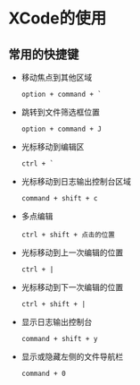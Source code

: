 # XCode的使用

## 常用的快捷键

* 移动焦点到其他区域 

    ```
    option + command + `
    ```

* 跳转到文件筛选框位置

    ```
    option + command + J
    ```

* 光标移动到编辑区

	```
	ctrl + `
	```

* 光标移动到日志输出控制台区域 

	```
	command + shift + c
	```

* 多点编辑 

    ```
    ctrl + shift + 点击的位置
    ```
    
* 光标移动到上一次编辑的位置

	```
	ctrl + |
	```

* 光标移动到下一次编辑的位置

	```
	ctrl + shift + |
	```

* 显示日志输出控制台

	```
	command + shift + y
	```

* 显示或隐藏左侧的文件导航栏

	```
	command + 0
	```
